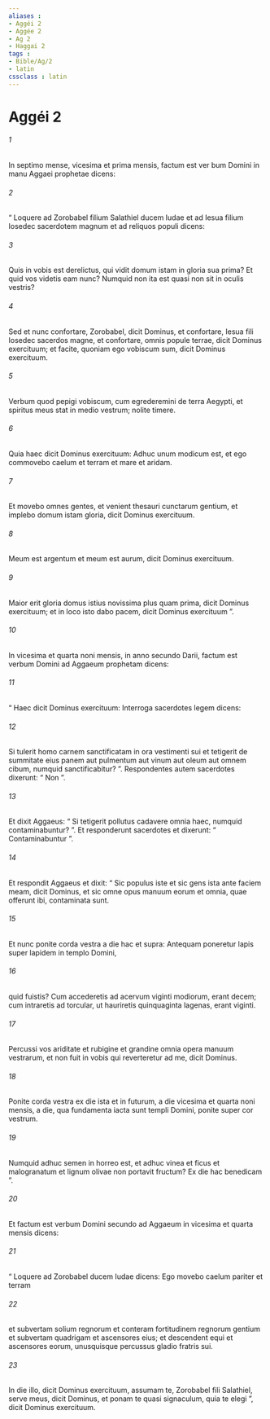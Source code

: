 ```yaml
---
aliases : 
- Aggéi 2
- Aggée 2
- Ag 2
- Haggai 2
tags : 
- Bible/Ag/2
- latin
cssclass : latin
---
```


# Aggéi 2

###### 1
In septimo mense, vicesima et prima mensis, factum est ver bum Domini in manu Aggaei prophetae dicens: 
###### 2
“ Loquere ad Zorobabel filium Salathiel ducem Iudae et ad Iesua filium Iosedec sacerdotem magnum et ad reliquos populi dicens: 
###### 3
Quis in vobis est derelictus, qui vidit domum istam in gloria sua prima? Et quid vos videtis eam nunc? Numquid non ita est quasi non sit in oculis vestris? 
###### 4
Sed et nunc confortare, Zorobabel, dicit Dominus, et confortare, Iesua fili Iosedec sacerdos magne, et confortare, omnis popule terrae, dicit Dominus exercituum; et facite, quoniam ego vobiscum sum, dicit Dominus exercituum. 
###### 5
Verbum quod pepigi vobiscum, cum egrederemini de terra Aegypti, et spiritus meus stat in medio vestrum; nolite timere. 
###### 6
Quia haec dicit Dominus exercituum: Adhuc unum modicum est, et ego commovebo caelum et terram et mare et aridam. 
###### 7
Et movebo omnes gentes, et venient thesauri cunctarum gentium, et implebo domum istam gloria, dicit Dominus exercituum. 
###### 8
Meum est argentum et meum est aurum, dicit Dominus exercituum. 
###### 9
Maior erit gloria domus istius novissima plus quam prima, dicit Dominus exercituum; et in loco isto dabo pacem, dicit Dominus exercituum ”.
###### 10
In vicesima et quarta noni mensis, in anno secundo Darii, factum est verbum Domini ad Aggaeum prophetam dicens: 
###### 11
“ Haec dicit Dominus exercituum: Interroga sacerdotes legem dicens: 
###### 12
Si tulerit homo carnem sanctificatam in ora vestimenti sui et tetigerit de summitate eius panem aut pulmentum aut vinum aut oleum aut omnem cibum, numquid sanctificabitur? ”. Respondentes autem sacerdotes dixerunt: “ Non ”. 
###### 13
Et dixit Aggaeus: “ Si tetigerit pollutus cadavere omnia haec, numquid contaminabuntur? ”. Et responderunt sacerdotes et dixerunt: “ Contaminabuntur ”. 
###### 14
Et respondit Aggaeus et dixit: “ Sic populus iste et sic gens ista ante faciem meam, dicit Dominus, et sic omne opus manuum eorum et omnia, quae offerunt ibi, contaminata sunt.
###### 15
Et nunc ponite corda vestra a die hac et supra: Antequam poneretur lapis super lapidem in templo Domini, 
###### 16
quid fuistis? Cum accederetis ad acervum viginti modiorum, erant decem; cum intraretis ad torcular, ut hauriretis quinquaginta lagenas, erant viginti. 
###### 17
Percussi vos ariditate et rubigine et grandine omnia opera manuum vestrarum, et non fuit in vobis qui reverteretur ad me, dicit Dominus. 
###### 18
Ponite corda vestra ex die ista et in futurum, a die vicesima et quarta noni mensis, a die, qua fundamenta iacta sunt templi Domini, ponite super cor vestrum. 
###### 19
Numquid adhuc semen in horreo est, et adhuc vinea et ficus et malogranatum et lignum olivae non portavit fructum? Ex die hac benedicam ”.
###### 20
Et factum est verbum Domini secundo ad Aggaeum in vicesima et quarta mensis dicens: 
###### 21
“ Loquere ad Zorobabel ducem Iudae dicens: Ego movebo caelum pariter et terram 
###### 22
et subvertam solium regnorum et conteram fortitudinem regnorum gentium et subvertam quadrigam et ascensores eius; et descendent equi et ascensores eorum, unusquisque percussus gladio fratris sui. 
###### 23
In die illo, dicit Dominus exercituum, assumam te, Zorobabel fili Salathiel, serve meus, dicit Dominus, et ponam te quasi signaculum, quia te elegi ”, dicit Dominus exercituum.

